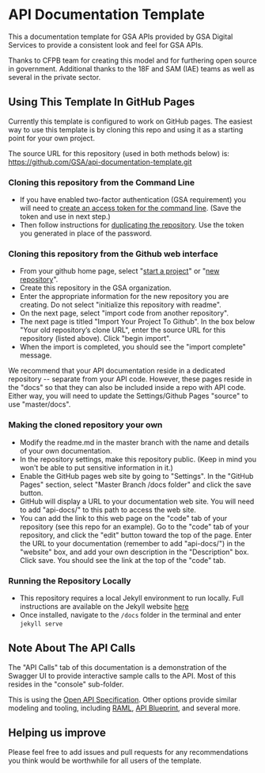 API Documentation Template
====================

This a documentation template for GSA APIs provided by GSA Digital Services to provide a consistent look and feel for GSA APIs.  

Thanks to CFPB team for creating this model and for furthering open source in government.  Additional thanks to the 18F and SAM (IAE) teams as well as several in the private sector.

## Using This Template In GitHub Pages
Currently this template is configured to work on GitHub pages. The easiest way to use this template is by cloning this repo and using it as a starting point for your own project. 

The source URL for this repository (used in both methods below) is: https://github.com/GSA/api-documentation-template.git

### Cloning this repository from the Command Line
* If you have enabled two-factor authentication (GSA requirement) you will need to [create an access token for the command line](https://help.github.com/articles/creating-an-access-token-for-command-line-use/). (Save the token and use in next step.)
* Then follow instructions for [duplicating the repository](https://help.github.com/articles/duplicating-a-repository/). Use the token you generated in place of the password.

### Cloning this repository from the Github web interface
* From your github home page, select "[start a project](https://github.com/new)" or "[new repository](https://github.com/new)".
* Create this repository in the GSA organization.
* Enter the appropriate information for the new repository you are creating. Do not select "initialize this repository with readme".
* On the next page, select "import code from another repository".
* The next page is titled "Import Your Project To Github". In the box below "Your old repository’s clone URL", enter the source URL for this repository (listed above). Click "begin import".
* When the import is completed, you should see the "import complete" message.

We recommend that your API documentation reside in a dedicated repository -- separate from your API code. However, these pages reside in the "docs" so that they can also be included inside a repo with API code. Either way, you will need to update the Settings/Github Pages "source" to use "master/docs". 

### Making the cloned repository your own
* Modify the readme.md in the master branch with the name and details of your own documentation.
* In the repository settings, make this repository public. (Keep in mind you won't be able to put sensitive information in it.)
* Enable the GitHub pages web site by going to "Settings". In the "GitHub Pages" section, select "Master Branch /docs folder" and click the save button.
* GitHub will display a URL to your documentation web site. You will need to add "api-docs/" to this path to access the web site.
* You can add the link to this web page on the "code" tab of your repository (see this repo for an example). Go to the "code" tab of your repository, and click the "edit" button toward the top of the page. Enter the URL to your documentation (remember to add "api-docs/") in the "website" box, and add your own description in the "Description" box. Click save. You should see the link at the top of the "code" tab.

### Running the Repository Locally
* This repository requires a local Jekyll environment to run locally. Full instructions are available on the Jekyll website [here](https://jekyllrb.com/docs/installation/)
* Once installed, navigate to the `/docs` folder in the terminal and enter `jekyll serve`

## Note About The API Calls
The "API Calls" tab of this documentation is a demonstration of the Swagger UI to provide interactive sample calls to the API. Most of this resides in the "console" sub-folder.

This is using the [Open API Specification](http://swagger.io/specification/). Other options provide similar modeling and tooling, including [RAML](http://raml.org/), [API Blueprint](https://apiblueprint.org/), and several more.

## Helping us improve
Please feel free to add issues and pull requests for any recommendations you think would be worthwhile for all users of the template.
